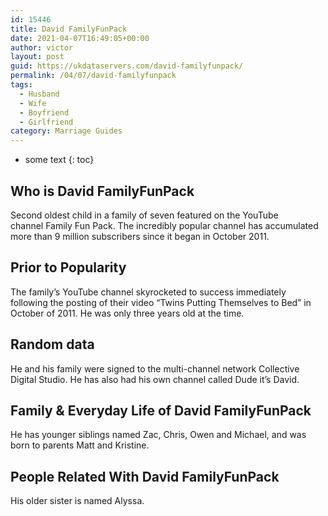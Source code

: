 ```yaml
---
id: 15446
title: David FamilyFunPack
date: 2021-04-07T16:49:05+00:00
author: victor
layout: post
guid: https://ukdataservers.com/david-familyfunpack/
permalink: /04/07/david-familyfunpack
tags:
  - Husband
  - Wife
  - Boyfriend
  - Girlfriend
category: Marriage Guides
---
```


* some text
{: toc}


## Who is David FamilyFunPack



Second oldest child in a family of seven featured on the YouTube channel Family Fun Pack. The incredibly popular channel has accumulated more than 9 million subscribers since it began in October 2011. 

                
                
                
## Prior to Popularity



The family&#8217;s YouTube channel skyrocketed to success immediately following the posting of their video &#8220;Twins Putting Themselves to Bed&#8221; in October of 2011. He was only three years old at the time. 

                
                
                
## Random data



He and his family were signed to the multi-channel network Collective Digital Studio. He has also had his own channel called Dude it&#8217;s David.

                
                
                
## Family & Everyday Life of David FamilyFunPack



He has younger siblings named Zac, Chris, Owen and Michael, and was born to parents Matt and Kristine. 

                
                
                
## People Related With David FamilyFunPack



His older sister is named Alyssa.

                
              
            
          
          
          